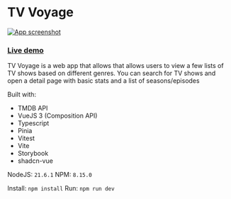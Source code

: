 # TV Voyage

[![App screenshot](https://i.ibb.co/KsHRC4p/Screenshot-2024-07-01-at-17-26-24-TV-Voyage.png)]([https://www.digitalocean.com/products/app-platform](https://tv-voyage.vercel.app/))

### [Live demo](https://tv-voyage.vercel.app/)

TV Voyage is a web app that allows that allows users to view a few lists of TV shows based on different genres.
You can search for TV shows and open a detail page with basic stats and a list of seasons/episodes

Built with:

- TMDB API
- VueJS 3 (Composition API)
- Typescript
- Pinia
- Vitest
- Vite
- Storybook
- shadcn-vue

NodeJS: `21.6.1`
NPM: `8.15.0`

Install:
`npm install`
Run:
`npm run dev`
